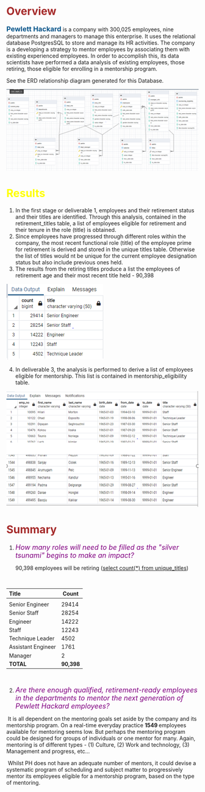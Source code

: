 

<h1><font color="brown"> Overview </font></h1>

<b><font size=4 color=#07558A>Pewlett Hackard </font></b> is a company with 300,025 employees, nine departments and managers to manage this enterprise. It uses the relational database PostgresSQL to store and manage its HR activities. The company is a developing a strategy to mentor employees by associating them with existing experienced employees. In order to accomplish this, its data scientists have performed a data analysis of existing employees, those retiring, those eligible for enrolling in a mentorship program. 

See the ERD relationship diagram generated for this Database.

![PH-EmployeeDB](Data/PH-EmployeeDB.PNG)

<h1><font color=#FFFF00>Results</font></font></h1>

1. In the first stage or deliverable 1, employees and their retirement status and their titles are identified. Through this analysis, contained in the retirement_titles table, a list of employees eligible for retirement and their tenure in the role (title) is obtained.
2. Since employees have progressed through different roles within the company, the most recent functional role (title) of the employee prime for retirement is derived and stored in the unique titles table. Otherwise the list of titles would nt be unique for the current employee designation status but also include previous ones held.
3. The results from the retiring titles  produce a list the employees of retirement age and their most recent title held - 90,398 

![Retiring titles](Data/retiring-titles.png)



4. In deliverable 3, the analysis is performed to derive a list of employees eligible for mentorship. This list is contained in mentorship_eligibility table.

![Mentorship Table](Data/mentorship_table.PNG)

<h1><font color="brown">Summary</font></font></h1>

1. <font color="purple" size=4> *How many roles will need to be filled as the "silver tsunami" begins to make an impact?*</font>

   90,398 employees will be retiring (<u>select count(*) from unique_titles</u>)

​			

| Title              | Count      |
| :----------------- | ---------- |
|                    |            |
| Senior Engineer    | 29414      |
| Senior Staff       | 28254      |
| Engineer           | 14222      |
| Staff              | 12243      |
| Technique Leader   | 4502       |
| Assistant Engineer | 1761       |
| Manager            | 2          |
| **TOTAL**          | **90,398** |

​	

2. *<font color="purple" size=4> Are there enough qualified, retirement-ready employees in the departments to mentor the next generation of Pewlett Hackard employees?</font>*

​			It is all dependent on the mentoring goals set aside by the company and its mentorship program. On a real-time everyday practice <b>1549 </b>employees available for mentoring seems low. But perhaps the mentoring program could be designed for groups of individuals or one mentor for many. Again, mentoring is of different types - (1) Culture, (2) Work and technology, (3) Management and progress, etc... 

​			Whilst PH does not have an adequate number of mentors, it could devise a systematic program of scheduling and subject matter to progressively mentor its employees eligible for a mentorship program, based on the type of mentoring.



